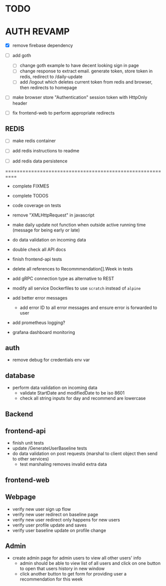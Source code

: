 # TODO

# AUTH REVAMP
- [x] remove firebase dependency
- [ ] add goth 
    - [ ] change goth example to have decent looking sign in page
    - [ ] change response to extract email. generate token, store token in redis, redirect to /daily-update
    - [ ] add /logout which deletes current token from redis and browser, then redirects to homepage

- [ ] make browser store "Authentication" session token with HttpOnly header

- [ ] fix frontend-web to perform appropriate redirects

## REDIS
- [ ] make redis container
- [ ] add redis instructions to readme
- [ ] add redis data persistence




==========================================================
- complete FIXMES
- complete TODOS

- code coverage on tests
- remove "XMLHttpRequest" in javascript

- make daily update not function when outside active running time (message for being early or late)

- do data validation on incoming data
- double check all API docs
- finish frontend-api tests

- delete all references to Recommmendation[].Week in tests
- add gRPC connection type as alternative to REST
- modify all service Dockerfiles to use `scratch` instead of `alpine`
- add better error messages
    - add error ID to all error messages and ensure error is forwarded to user
- add prometheus logging?
- grafana dashboard monitoring


## auth
- remove debug for credentials env var

## database
- perform data validation on incoming data
    - validate StartDate and modifiedDate to be iso 8601
    - check all string inputs for day and recommend are lowercase

## Backend

## frontend-api
- finish unit tests
- update /GenerateUserBaseline tests
- do data validation on post requests (marshal to client object then send to other services)
    - test marshaling removes invalid extra data

## frontend-web

## Webpage
- verify new user sign up flow
- verify new user redirect on baseline page
- verify new user redirect only happens for new users
- verify user profile update and saves
- verify user baseline update on profile change

## Admin
- create admin page for admin users to view all other users' info
    - admin should be able to view list of all users and click on one button to open that users history in new window
    - click another button to get form for providing user a recommendation for this week

